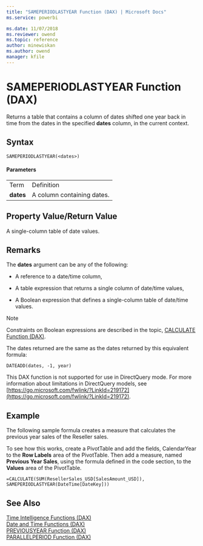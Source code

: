 ```yaml
---
title: "SAMEPERIODLASTYEAR Function (DAX) | Microsoft Docs"
ms.service: powerbi 

ms.date: 11/07/2018
ms.reviewer: owend
ms.topic: reference
author: minewiskan
ms.author: owend
manager: kfile
---
```

# SAMEPERIODLASTYEAR Function (DAX)
Returns a table that contains a column of dates shifted one year back in time from the dates in the specified **dates** column, in the current context.  
  
## Syntax  
  
```dax
SAMEPERIODLASTYEAR(<dates>)  
```
  
#### Parameters  
  
|||  
|-|-|  
|Term|Definition|  
|**dates**|A column containing dates.|  
  
## Property Value/Return Value  
A single-column table of date values.  
  
## Remarks  
The **dates** argument can be any of the following:  
  
-   A reference to a date/time column,  
  
-   A table expression that returns a single column of date/time values,  
  
-   A Boolean expression that defines a single-column table of date/time values.  
  
> [!NOTE]  
> Constraints on Boolean expressions are described in the topic, [CALCULATE Function &#40;DAX&#41;](calculate-function-dax.md).  
  
The dates returned are the same as the dates returned by this equivalent formula:  
  
`DATEADD(dates, -1, year)`  
  
This DAX function is not supported for use in DirectQuery mode. For more information about limitations in DirectQuery models, see  [https://go.microsoft.com/fwlink/?LinkId=219172](https://go.microsoft.com/fwlink/?LinkId=219172).  
  
## Example  
The following sample formula creates a measure that calculates the previous year sales of the Reseller sales.  
  
To see how this works, create a PivotTable and add the fields, CalendarYear to the **Row Labels** area of the PivotTable. Then add a measure, named **Previous Year Sales**, using the formula defined in the code section, to the **Values** area of the PivotTable.  
  
```dax
=CALCULATE(SUM(ResellerSales_USD[SalesAmount_USD]), SAMEPERIODLASTYEAR(DateTime[DateKey]))  
```
  
## See Also  
[Time Intelligence Functions &#40;DAX&#41;](time-intelligence-functions-dax.md)  
[Date and Time Functions &#40;DAX&#41;](date-and-time-functions-dax.md)  
[PREVIOUSYEAR Function &#40;DAX&#41;](previousyear-function-dax.md)  
[PARALLELPERIOD Function &#40;DAX&#41;](parallelperiod-function-dax.md)  
  
